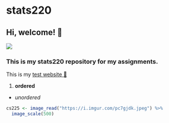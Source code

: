 # stats220
## Hi, welcome! 🤠

![](https://c.tenor.com/Rvg85hYcpHgAAAAd/kermit-dancing.gif)

### This is my stats220 repository for my assignments.
This is my [test website 📝](https://dstko.github.io/stats220/)

1. **ordered**
* *unordered*

```r
cs225 <- image_read("https://i.imgur.com/pc7gjdk.jpeg") %>%
  image_scale(500)
```
